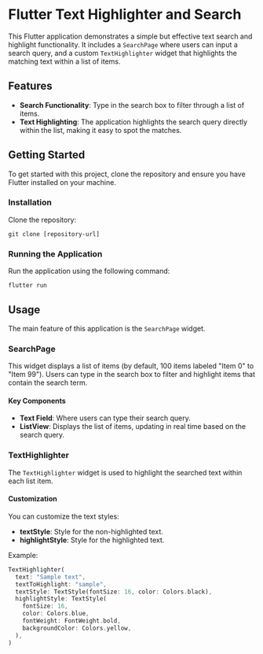 # Flutter Text Highlighter and Search

This Flutter application demonstrates a simple but effective text search and highlight functionality. It includes a `SearchPage` where users can input a search query, and a custom `TextHighlighter` widget that highlights the matching text within a list of items.

## Features

- **Search Functionality**: Type in the search box to filter through a list of items.
- **Text Highlighting**: The application highlights the search query directly within the list, making it easy to spot the matches.

## Getting Started

To get started with this project, clone the repository and ensure you have Flutter installed on your machine.

### Installation

Clone the repository:
   ```
   git clone [repository-url]
   ```

### Running the Application

Run the application using the following command:

```
flutter run
```

## Usage

The main feature of this application is the `SearchPage` widget.

### SearchPage

This widget displays a list of items (by default, 100 items labeled "Item 0" to "Item 99"). Users can type in the search box to filter and highlight items that contain the search term.

#### Key Components

- **Text Field**: Where users can type their search query.
- **ListView**: Displays the list of items, updating in real time based on the search query.

### TextHighlighter

The `TextHighlighter` widget is used to highlight the searched text within each list item.

#### Customization

You can customize the text styles:

- **textStyle**: Style for the non-highlighted text.
- **highlightStyle**: Style for the highlighted text.

Example:

```dart
TextHighlighter(
  text: "Sample text",
  textToHighlight: "sample",
  textStyle: TextStyle(fontSize: 16, color: Colors.black),
  highlightStyle: TextStyle(
    fontSize: 16,
    color: Colors.blue,
    fontWeight: FontWeight.bold,
    backgroundColor: Colors.yellow,
  ),
)
```